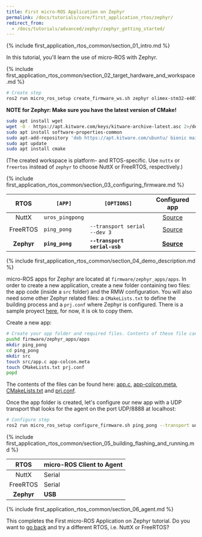 ```yaml
---
title: First micro-ROS Application on Zephyr
permalink: /docs/tutorials/core/first_application_rtos/zephyr/
redirect_from:
  - /docs/tutorials/advanced/zephyr/zephyr_getting_started/
---
```


{% include first_application_rtos_common/section_01_intro.md %}

In this tutorial, you'll learn the use of micro-ROS with Zephyr.

{% include first_application_rtos_common/section_02_target_hardware_and_workspace.md %}

```bash
# Create step
ros2 run micro_ros_setup create_firmware_ws.sh zephyr olimex-stm32-e407
```

**NOTE for Zephyr: Make sure you have the latest version of CMake!**

```bash
sudo apt install wget
wget -O - https://apt.kitware.com/keys/kitware-archive-latest.asc 2>/dev/null | sudo apt-key add -
sudo apt install software-properties-common
sudo apt-add-repository 'deb https://apt.kitware.com/ubuntu/ bionic main'
sudo apt update
sudo apt install cmake
```

(The created workspace is platform- and RTOS-specific. Use `nuttx` or `freertos` instead of `zephyr` to choose NuttX or FreeRTOS, respectively.)

{% include first_application_rtos_common/section_03_configuring_firmware.md %}

|    RTOS    | `[APP]`         | `[OPTIONS]`                  |                                   Configured app                                   |
| :--------: | --------------- | ---------------------------- | :--------------------------------------------------------------------------------: |
|   NuttX    | `uros_pingpong` |                              |  [Source](https://github.com/micro-ROS/apps/tree/dashing/examples/uros_pingpong)   |
|  FreeRTOS  | `ping_pong`     | `--transport serial --dev 3` |  [Source](https://github.com/micro-ROS/freertos_apps/tree/dashing/apps/ping_pong)  |
| **Zephyr** | **`ping_pong`** | **`--transport serial-usb`** | [**Source**](https://github.com/micro-ROS/zephyr_apps/tree/dashing/apps/ping_pong) |

{% include first_application_rtos_common/section_04_demo_description.md %}

micro-ROS apps for Zephyr are located at `firmware/zephyr_apps/apps`. In order to create a new application, create a new folder containing two files: the app code (inside a `src` folder) and the RMW configuration. You will also need some other Zephyr related files: a `CMakeLists.txt` to define the building process and a `prj.conf` where Zephyr is configured. There is a sample proyect [here](https://github.com/micro-ROS/zephyr_apps/tree/dashing/apps/ping_pong), for now, it is ok to copy them.

Create a new app:

```bash
# Create your app folder and required files. Contents of these file can be found in column Sample app in table above
pushd firmware/zephyr_apps/apps
mkdir ping_pong
cd ping_pong
mkdir src
touch src/app.c app-colcon.meta
touch CMakeLists.txt prj.conf
popd
```

The contents of the files can be found here: [app.c](https://github.com/micro-ROS/zephyr_apps/blob/dashing/apps/ping_pong/src/main.c), [app-colcon.meta](https://github.com/micro-ROS/zephyr_apps/blob/dashing/apps/ping_pong/app-colcon.meta), [CMakeLists.txt](https://github.com/micro-ROS/zephyr_apps/blob/dashing/apps/ping_pong/CMakeLists.txt) and [prj.conf](https://github.com/micro-ROS/zephyr_apps/blob/dashing/apps/ping_pong/prj.conf).

Once the app folder is created, let's configure our new app with a UDP transport that looks for the agent on the port UDP/8888 at localhost:

```bash
# Configure step
ros2 run micro_ros_setup configure_firmware.sh ping_pong --transport udp --ip 127.0.0.1 --port 8888
```

{% include first_application_rtos_common/section_05_building_flashing_and_running.md %}

|    RTOS    | micro-ROS Client to Agent |
| :--------: | ------------------------- |
|   NuttX    | Serial                    |
|  FreeRTOS  | Serial                    |
| **Zephyr** | **USB**                   |

{% include first_application_rtos_common/section_06_agent.md %}

This completes the First micro-ROS Application on Zephyr tutorial. Do you want to [go back](../) and try a different RTOS, i.e. NuttX or FreeRTOS?
